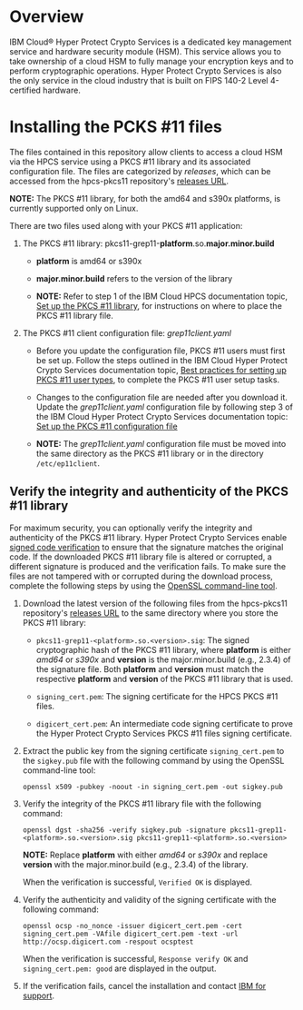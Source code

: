 # Overview

IBM Cloud® Hyper Protect Crypto Services is a dedicated key management service and hardware security module (HSM). This service allows you to take ownership of a cloud HSM to fully manage your encryption keys and to perform cryptographic operations. Hyper Protect Crypto Services is also the only service in the cloud industry that is built on FIPS 140-2 Level 4-certified hardware.

# Installing the PCKS #11 files

The files contained in this repository allow clients to access a cloud HSM via the HPCS service using a PKCS #11 library and its associated configuration file. The files are categorized by *releases*, which can be accessed from the hpcs-pkcs11 repository's [releases URL](https://github.com/IBM-Cloud/hpcs-pkcs11/releases).

**NOTE:** The PKCS #11 library, for both the amd64 and s390x platforms, is currently supported only on Linux.

There are two files used along with your PKCS #11 application:
1. The PKCS #11 library:  pkcs11-grep11-**platform**.so.**major.minor.build**

   - **platform** is amd64 or s390x
  
   - **major.minor.build** refers to the version of the library

   - **NOTE:** Refer to step 1 of the IBM Cloud HPCS documentation topic, [Set up the PKCS #11 library](https://cloud.ibm.com/docs/hs-crypto?topic=hs-crypto-set-up-pkcs-api), for instructions on where to place the PKCS #11 library file.

2. The PKCS #11 client configuration file: *grep11client.yaml*
   - Before you update the configuration file, PKCS #11 users must first be set up. Follow the steps outlined in the IBM Cloud Hyper Protect Crypto Services documentation topic, [Best practices for setting up PKCS #11 user types](https://cloud.ibm.com/docs/hs-crypto?topic=hs-crypto-best-practice-pkcs11-access#step2-create-service-id-api-key), to complete the PKCS #11 user setup tasks.

   - Changes to the configuration file are needed after you download it. Update the *grep11client.yaml* configuration file by following step 3 of the IBM Cloud Hyper Protect Crypto Services documentation topic: [Set up the PKCS #11 configuration file](https://cloud.ibm.com/docs/hs-crypto?topic=hs-crypto-set-up-pkcs-api)

   - **NOTE:** The *grep11client.yaml* configuration file must be moved into the same directory as the PKCS #11 library or in the directory `/etc/ep11client`.

## Verify the integrity and authenticity of the PKCS #11 library

For maximum security, you can optionally verify the integrity and authenticity of the PKCS #11 library. Hyper Protect Crypto Services enable [signed code verification](https://en.wikipedia.org/wiki/Code_signing) to ensure that the signature matches the original code. If the downloaded PKCS #11 library file is altered or corrupted, a different signature is produced and the verification fails. To make sure the files are not tampered with or corrupted during the download process, complete the following steps by using the [OpenSSL command-line tool](https://wiki.openssl.org/index.php/Binaries).

1. Download the latest version of the following files from the hpcs-pkcs11 repository's [releases URL](https://github.com/IBM-Cloud/hpcs-pkcs11/releases) to the same directory where you store the PKCS #11 library:

    - `pkcs11-grep11-<platform>.so.<version>.sig`: The signed cryptographic hash of the PKCS #11 library, where **platform** is either *amd64* or *s390x*  and **version** is the major.minor.build (e.g., 2.3.4) of the signature file. Both **platform** and **version** must match the respective **platform** and **version** of the PKCS #11 library that is used.

    - `signing_cert.pem`: The signing certificate for the HPCS PKCS #11 files.
    
    - `digicert_cert.pem`: An intermediate code signing certificate to prove the Hyper Protect Crypto Services PKCS #11 files signing certificate.

2. Extract the public key from the signing certificate `signing_cert.pem` to the `sigkey.pub` file with the following command by using the OpenSSL command-line tool:

   `openssl x509 -pubkey -noout -in signing_cert.pem -out sigkey.pub`

3. Verify the integrity of the PKCS #11 library file with the following command:

   `openssl dgst -sha256 -verify sigkey.pub -signature pkcs11-grep11-<platform>.so.<version>.sig pkcs11-grep11-<platform>.so.<version>`

   **NOTE:** Replace **platform** with either *amd64* or *s390x* and replace **version** with the major.minor.build (e.g., 2.3.4) of the library.

   When the verification is successful, `Verified OK` is displayed.

4. Verify the authenticity and validity of the signing certificate with the following command:

   `openssl ocsp -no_nonce -issuer digicert_cert.pem -cert signing_cert.pem -VAfile digicert_cert.pem -text -url http://ocsp.digicert.com -respout ocsptest`

   When the verification is successful, `Response verify OK` and `signing_cert.pem: good` are displayed in the output.

5. If the verification fails, cancel the installation and contact [IBM for support](https://cloud.ibm.com/docs/hs-crypto?topic=hs-crypto-getting-help).
